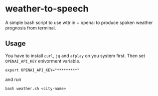 # weather-to-speech
A simple bash script to use wttr.in + openai to produce spoken weather prognosis from terminal. 

## Usage

You have to install `curl`, `jq` and `afplay` on you system first. Then set `OPENAI_API_KEY` enivorment variable.
```
export OPENAI_API_KEY="*********"
```
and run 
```
bash weather.sh <city-name>
```